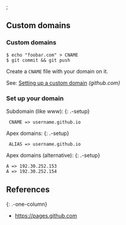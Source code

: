 ;

Custom domains
--------------

### Custom domains

    $ echo "foobar.com" > CNAME
    $ git commit && git push

Create a `CNAME` file with your domain on it.

See: [Setting up a custom domain](https://help.github.com/articles/quick-start-setting-up-a-custom-domain/) *(github.com)*

### Set up your domain

Subdomain (like www): {: .-setup}

     CNAME => username.github.io

Apex domains: {: .-setup}

     ALIAS => username.github.io

Apex domains (alternative): {: .-setup}

    A => 192.30.252.153
    A => 192.30.252.154

References
----------

{: .-one-column}

-   <a href="https://pages.github.com" class="uri">https://pages.github.com</a>
